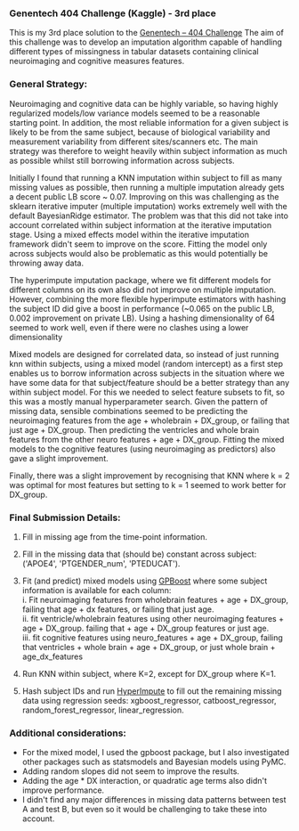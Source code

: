 ### Genentech 404 Challenge (Kaggle) - 3rd place

This is my 3rd place solution to the [Genentech – 404 Challenge](https://www.kaggle.com/competitions/genentech-404-challenge)
The aim of this challenge was to develop an imputation algorithm capable of handling different types of missingness in tabular datasets containing clinical neuroimaging and cognitive measures features.

### General Strategy:

Neuroimaging and cognitive data can be highly variable, so having highly regularized models/low variance models seemed to be a reasonable starting point.
In addition, the most reliable information for a given subject is likely to be from the same subject, because of biological variability and measurement variability
 from different sites/scanners etc. The main strategy was therefore to weight heavily within subject information as much as possible whilst still borrowing information across subjects.

Initially I found that running a KNN imputation within subject to fill as many missing values as possible, then running a multiple imputation already gets a decent public LB score ~ 0.07. Improving on this was challenging as the sklearn iterative imputer
(multiple imputation) works extremely well with the default BayesianRidge estimator. The problem was that this did not take into account correlated within subject information at the iterative imputation stage.
Using a mixed effects model within the iterative imputation framework didn't seem to improve on the score. Fitting the model only across subjects would also be problematic as this would potentially be throwing away data.

The hyperimpute imputation package, where we fit different models for different columns on its own also did not improve on multiple imputation. However, combining the more flexible hyperimpute estimators with
hashing the subject ID did give a boost in performance (~0.065 on the public LB, 0.002 improvement on private LB). Using a hashing dimensionality of 64 seemed to work well,
 even if there were no clashes using a lower dimensionality

 Mixed models are designed for correlated data, so instead of just running knn within subjects, using a mixed model (random intercept) as a first step enables us to borrow information across subjects in the situation where we have some data for that subject/feature should be a better strategy than any within subject model.
 For this we needed to select feature subsets to fit, so this was a mostly manual hyperparameter search. Given the pattern of missing data, sensible combinations seemed to be predicting the neuroimaging features from the age + wholebrain + DX_group, or failing that
just age + DX_group. Then predicting the ventricles and whole brain features from the other neuro features + age + DX_group. Fitting the mixed models to the cognitive features (using neuroimaging as predictors) also
 gave a slight improvement.

 Finally, there was a slight improvement by recognising that KNN where k = 2 was optimal for most features but setting to k = 1 seemed to work better for DX_group.

### Final Submission Details:
1. Fill in missing age from the time-point information.

2. Fill in the missing data that (should be) constant across subject: ('APOE4', 'PTGENDER_num', 'PTEDUCAT').

3. Fit (and predict) mixed models using [GPBoost](https://github.com/fabsig/GPBoost) where some subject information is available for each column: \
 i. Fit neuroimaging features from wholebrain features + age + DX_group, failing that age + dx features, or failing that just age. \
 ii. fit ventricle/wholebrain features using other neuroimaging features + age + DX_group. failing that + age + DX_group features or just age. \
 iii. fit cognitive features using neuro_features + age + DX_group, failing that ventricles + whole brain + age + DX_group, or just whole brain + age_dx_features 

4. Run KNN within subject, where K=2, except for DX_group where K=1.

5. Hash subject IDs and run [HyperImpute](https://github.com/vanderschaarlab/hyperimpute) to fill out the remaining missing data using regression seeds: xgboost_regressor, catboost_regressor, random_forest_regressor, linear_regression.


### Additional considerations:
- For the mixed model, I used the gpboost package, but I also investigated other packages such as statsmodels and Bayesian models using PyMC.
- Adding random slopes did not seem to improve the results.
- Adding the age * DX interaction, or quadratic age terms also didn't improve performance.
- I didn't find any major differences in missing data patterns between test A and test B, but even so it would be challenging to take these into account.